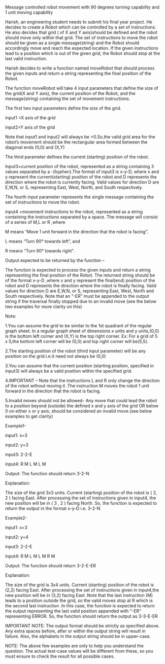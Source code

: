 Message controlled robot movement with 90 degrees turning capability and 1 unit moving capability

Harish, an engineering student needs to submit his final year project. He decides to create a Robot which can be controlled by a set of instructions. He also decides that grid ( of  X and Y axis)should be defined and the robot  should move only within that grid. The set of instructions to move the robot should be given as a single message(string) and the Robot should accordingly move and reach the expected location. If the given instructions lead to a position which is out of the given grid, the Robot should stop at the last valid instruction.

Harish decides to write a function named moveRobot  that should process the given inputs and return a string representing the final position of the Robot.

The function moveRobot will take 4 input parameters that define the size of the grid(X and Y axis), the current position of the Robot, and the message(string) containing the set of movement instructions.

The first two input parameters define the size of the grid.

input1 =X axis of the grid

input2=Y axis of the grid

Note that input1 and input2 will always be >0.So,the valid grid area for the robot’s movement should be the rectangular area formed between the diagonal ends (0,0) and (X,Y)

The third parameter defines the current (starting) position of the robot.

Input3=current position of the robot, represented as a string containing 3 values separated by   a  -(hyphen).The format of input3 is x-y-D, where x and y represent the current(starting) position of the robot and D represents the direction where the robot is currently facing. Valid values for direction D are E,W,N, or S, representing East, West, North, and South respectively.

The fourth input parameter represents the single message containing the set of instructions to move the robot.

input4 =movement instructions to the robot, represented as a string containing the instructions separated by a space. The message will consist of a series of M,L or R ,where

M means “Move 1 unit forward in the direction that the robot is facing”.

L  means “Turn 90° towards left”, and

R  means “Turn 90° towards right”.

 

Output expected to be returned by the function –

The function is expected to process the given inputs and return a string representing the final position of the Robot. The returned string should be of the format x-y-D ,where x and y represent the final(end) position of the robot and D represents the direction where the robot is finally facing. Valid values for direction D are E,W,N, or S, representing East, West, North and South respectively. Note that an “-ER” must be appended to the output string if the traversal finally stopped due to an invalid move (see the below two examples for more clarity on this)

Note:

1.You can assume the grid to be similar to the 1st quadrant of the regular graph sheet. In a regular graph sheet of dimensions x units and y units,(0,0) is the bottom left corner and (X,Y) is the top right corner. Ex: For a grid of 5 x 5,the bottom left corner will be (0,0) and top right corner will be(5,5).

2.The starting position of the robot (third input parameter) will be any position on the grid.i.e.it need      not always be (0,0)

3.You can assume that the current position (starting position, specified in input3) will always be a valid position within the specified grid.

4.IMPORTANT – Note that the instructions L and R only change the direction of the robot without moving it .The instruction M moves the robot 1 unit forward in the direction that the robot is facing.

5.Invalid moves should not be allowed- Any move that could lead the robot to a position beyond (outside) the defined x and y axis of the grid OR below 0 on either x or y axis, should be considered an invalid move.(see below examples to get clarity)

Example1-

input1: x=3

input2: y=3

input3: 2-2-E

input4: R M L M L M

Output: The function should return 3-2-N

Explanation:

The size  of the grid 3x3 units. Current (starting) position of the robot is ( 2, 2 ) facing East. After processing the set of instructions given in input4, the new position will be in ( 3 , 2 ) facing North. So, the function is expected to return the output in the format x-y-D i.e. 3-2-N

 

Example2-

input1: x=3

input2: y=4

input3: 2-2-E

input4: R M L M L M R M

Output: The function should return 3-2-E-ER

Explanation:

The size of the grid is 3x4 units. Current (starting) position of the robot is (2,2) facing East. After processing the set of instructions given in input4,the new position will be in (3,2) facing East .Note that the last instruction (M) leads to a position outside the grid, so the valid moves stop at R which is the second last instruction .In this case, the function is expected to return the output representing the last valid position appended with “-ER” representing ERROR. So, the function should return the output as       3-3-E-ER

IMPORTANT NOTE: The output format should be strictly as specified above. Any extra spaces before, after or within the output string will result in failure. Also, the alphabets in the output string should be in upper-case.

NOTE: The above few examples are only to help you understand the question. The actual test-case values will be different from these, so you must ensure to check the result for all possible cases.
